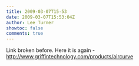 ```yaml
---
title: 2009-03-07T15-53
date: 2009-03-07T15:53:04Z
author: Lee Turner
showtoc: false
comments: true
---
```


Link broken before.  Here it is again - http://www.griffintechnology.com/products/aircurve

